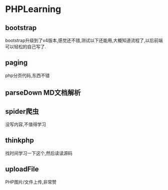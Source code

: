 # PHPLearning

## bootstrap

bootstrap升级到了v4版本,感觉还不错,测试以下还能用,大概知道流程了,以后前端可以轻松的自己写了.

## paging
php分页代码,东西不错

## parseDown MD文档解析

## spider爬虫
没写内容,不值得学习

## thinkphp 
找时间学习一下这个,然后读读源码

## uploadFile
PHP图片/文件上传,非常赞

